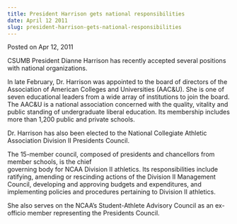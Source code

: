 ```yaml
---
title: President Harrison gets national responsibilities
date: April 12 2011
slug: president-harrison-gets-national-responsibilities
---
```


 



<span class="date">Posted on Apr 12, 2011    </span>
<p>CSUMB President Dianne Harrison has recently accepted several
positions with national organizations.</p>
<p>In late February, Dr. Harrison was appointed to the board of
directors of the Association of American Colleges and Universities
(AAC&amp;U). She is one of seven educational leaders from a wide
array of institutions to join the board. The AAC&amp;U is a
national association concerned with the quality, vitality and
public standing of undergraduate liberal education. Its membership
includes more than 1,200 public and private schools.</p>
<p>Dr. Harrison has also been elected to the National Collegiate
Athletic Association Division II Presidents Council.</p>
<p>The 15-member council, composed of presidents and chancellors
from member schools, is the chief<br>
governing body for NCAA Division II athletics. Its responsibilities
include ratifying, amending or rescinding actions of the Division
II Management Council, developing and approving budgets and
expenditures, and implementing policies and procedures pertaining
to Division II athletics.</br></p>
<p>She also serves on the NCAA&#x2019;s Student-Athlete Advisory Council
as an ex-officio member representing the Presidents Council.<br>
&#xA0;</br></p>





 
